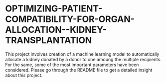 # OPTIMIZING-PATIENT-COMPATIBILITY-FOR-ORGAN-ALLOCATION--KIDNEY-TRANSPLANTATION
This project involves creation of a machine learning model to automatically allocate a kidney donated by a donor to one amoung the multiple recipients. For the same, some of the most important parameters have been considered. Please go through the README file to get a detailed insight about this project.
